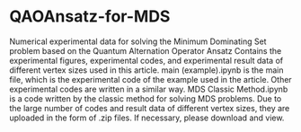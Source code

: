 # QAOAnsatz-for-MDS
Numerical experimental data for solving the Minimum Dominating Set problem based on the Quantum Alternation Operator Ansatz
Contains the experimental figures, experimental codes, and experimental result data of different vertex sizes used in this article. main (example).ipynb is the main file, which is the experimental code of the example used in the article. Other experimental codes are written in a similar way. MDS Classic Method.ipynb is a code written by the classic method for solving MDS problems.
Due to the large number of codes and result data of different vertex sizes, they are uploaded in the form of .zip files. If necessary, please download and view.
